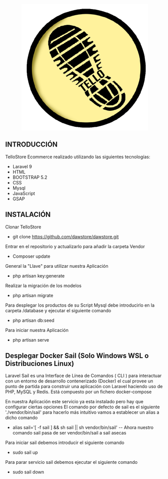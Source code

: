 <p align="center"><img src="/dawstore-app/public/img/logos/logoTello.png" width="400" alt="Laravel Logo"></a></p>

## INTRODUCCIÓN
TelloStore Ecommerce realizado utilizando las siguientes tecnologías:
- Laravel 9
- HTML
- BOOTSTRAP 5.2
- CSS
- Mysql
- JavaScript
- GSAP

## INSTALACIÓN
Clonar TelloStore
- git clone https://github.com/dawstore/dawstore.git

Entrar en el repositorio y actualizarlo para añadir la carpeta Vendor
- Composer update

General la "Llave" para utilizar nuestra Aplicación
- php artisan key:generate


Realizar la migración de los modelos 
- php artisan migrate

Para desplegar los productos de su Script Mysql debe introducirlo en la carpeta /database y ejecutar el siguiente comando
- php artisan db:seed

Para iniciar nuestra Aplicación
- php artisan serve

## Desplegar Docker Sail (Solo Windows WSL o Distribuciones Linux)
Laravel Sail es una Interface de Línea de Comandos ( CLI ) para interactuar con un entorno de desarrollo contenerizado (Docker) el cual provee un punto de partida para construir una aplicación con Laravel haciendo uso de PHP, MySQL y Redis. Está compuesto por un fichero docker-compose

En nuestra Aplicación este servicio ya esta instalado pero hay que configurar ciertas opciones
El comando por defecto de sail es el siguiente './vendor/bin/sail' para hacerlo más intuitivo vamos a establecer un alias a dicho comando 

- alias sail='[ -f sail ] && sh sail || sh vendor/bin/sail' -- Ahora nuestro comando sail pasa de ser vendor/bin/sail a sail asecas

Para iniciar sail debemos introducir el siguiente comando
- sudo sail up

Para parar servicio sail debemos ejecutar el siguiente comando
- sudo sail down
